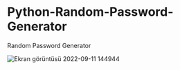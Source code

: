# Python-Random-Password-Generator
Random Password Generator

![Ekran görüntüsü 2022-09-11 144944](https://user-images.githubusercontent.com/91411319/189525951-e4d3f9f0-f311-4c06-a91e-e4656ff1c403.png)
